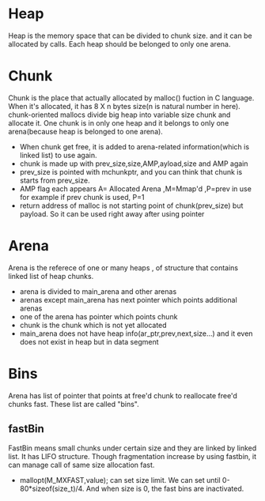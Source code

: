 # Heap
Heap is the memory space that can be divided to chunk size. and it can be allocated by calls. Each heap 
should be belonged to only one arena.
# Chunk
Chunk is the place that actually allocated by malloc() fuction in C language. When it's allocated, it has
8 X n bytes size(n is natural number in here). chunk-oriented mallocs divide big heap into variable size chunk and allocate
it. One chunk is in only one heap and it belongs to only one arena(because heap is belonged to one arena).
* When chunk get free, it is added to arena-related information(which is linked list) to use again. 
* chunk is made up with prev_size,size,AMP,ayload,size and AMP again
* prev_size is pointed with mchunkptr, and you can think that chunk is starts from prev_size. 
* AMP flag each appears A= Allocated Arena ,M=Mmap'd ,P=prev in use   
for example if prev chunk is used, P=1 
* return address of malloc is not starting point of chunk(prev_size) but payload. So it can be used right away after using pointer
# Arena
Arena is the referece of one or many heaps , of structure that contains linked list of heap chunks.
* arena is divided to main_arena and other arenas
* arenas except main_arena has next pointer which points additional arenas
* one of the arena has pointer which points <top> chunk
* <top> chunk is the chunk which is not yet allocated
* main_arena does not have heap info(ar_ptr,prev,next,size...) and it even does not exist in heap but in data segment
# Bins
Arena has list of pointer that points at free'd chunk to reallocate free'd chunks fast. These list are called
"bins".
## fastBin
FastBin means small chunks under certain size and they are linked by linked list. It has LIFO structure. Though fragmentation increase by using fastbin,
it can manage call of same size allocation fast. 
* mallopt(M_MXFAST,value); can set size limit. We can set until 0-80*sizeof(size_t)/4. And when size is 0, 
the fast bins are inactivated.

